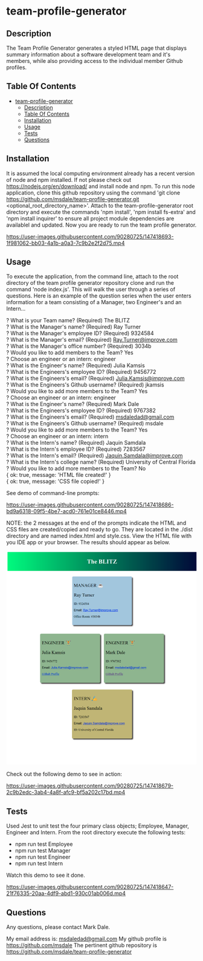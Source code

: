 # team-profile-generator


## Description

The Team Profile Generator generates a styled HTML page that displays summary information about a software development team and it's members, while also providing access to the individual member Github profiles.


## Table Of Contents

- [team-profile-generator](#team-profile-generator)
  - [Description](#description)
  - [Table Of Contents](#table-of-contents)
  - [Installation](#installation)
  - [Usage](#usage)
  - [Tests](#tests)
  - [Questions](#questions)


## Installation

It is assumed the local computing environment already has a recent version of node and npm installed.  If not please check out https://nodejs.org/en/download/ and install node and npm.  To run this node application, clone this github repository using the command 'git clone https://github.com/msdale/team-profile-generator.git <optional_root_directory_name>'.  Attach to the team-profile-generator root directory and execute the commands 'npm install', 'npm install fs-extra' and 'npm install inquirer' to ensure all project module dependencies are availablel and updated.  Now you are ready to run the team profile generator.

https://user-images.githubusercontent.com/90280725/147418693-1f981062-bb03-4a1b-a0a3-7c9b2e2f2d75.mp4


## Usage

To execute the application, from the command line, attach to the root directory of the team profile generator repository clone and run the command 'node index.js'.  This will walk the user through a series of questions.  Here is an example of the question series when the user enters information for a team consisting of a Manager, two Engineer's and an Intern...

? What is your Team name? (Required) The BLITZ  
? What is the Manager's name? (Required) Ray Turner  
? What is the Manager's employee ID? (Required) 9324584  
? What is the Manager's email? (Required) Ray.Turner@improve.com  
? What is the Manager's office number? (Required) 3034b  
? Would you like to add members to the Team? Yes  
? Choose an engineer or an intern: engineer  
? What is the Engineer's name? (Required) Julia Kamsis  
? What is the Engineers's employee ID? (Required) 9456772  
? What is the Engineers's email? (Required) Julia.Kamsis@improve.com  
? What is the Engineers's Github username? (Required) jkamsis  
? Would you like to add more members to the Team? Yes  
? Choose an engineer or an intern: engineer  
? What is the Engineer's name? (Required) Mark Dale  
? What is the Engineers's employee ID? (Required) 9767382  
? What is the Engineers's email? (Required) msdaledad@gmail.com  
? What is the Engineers's Github username? (Required) msdale  
? Would you like to add more members to the Team? Yes  
? Choose an engineer or an intern: intern  
? What is the Intern's name? (Required) Jaquin Samdala  
? What is the Intern's employee ID? (Required) 7283567  
? What is the Intern's email? (Required) Jaquin.Samdala@improve.com  
? What is the Intern's college name? (Required) University of Central Florida  
? Would you like to add more members to the Team? No  
{ ok: true, message: 'HTML file created!' }  
{ ok: true, message: 'CSS file copied!' }  

See demo of command-line prompts:  

https://user-images.githubusercontent.com/90280725/147418686-bd9a6318-09f5-4be7-acd0-761e01ce8446.mp4

NOTE: the 2 messages at the end of the prompts indicate the HTML and CSS files are created/copied and ready to go.  They are located in the ./dist directory and are named index.html and style.css. View the HTML file with you IDE app or your browser.  The results should appear as below.

![](./assets/images/team-profile-sample.png)  

Check out the following demo to see in action:  

https://user-images.githubusercontent.com/90280725/147418679-2c9b2edc-3ab4-4a8f-afc9-bf5a202c17bd.mp4

## Tests

Used Jest to unit test the four primary class objects; Employee, Manager, Engineer and Intern.  From the root directory execute the following tests:  

* npm run test Employee
* npm run test Manager
* npm run test Engineer
* npm run test Intern
  
Watch this demo to see it done.  

https://user-images.githubusercontent.com/90280725/147418647-21f76335-20aa-4df9-abd1-930c01ab006d.mp4



## Questions

Any questions, please contact Mark Dale.

My email address is: msdaledad@gmail.com
My github profile is https://github.com/msdale
The pertinent github repository is https://github.com/msdale/team-profile-generator
